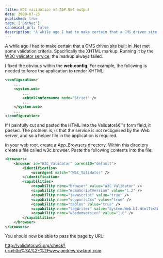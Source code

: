 ```yaml
---
title: W3C validation of ASP.Net output
date: 2009-07-25
published: true
tags: ['DotNet']
canonical_url: false
description: "A while ago I had to make certain that a CMS driven site built in .Net met some validation criteria. Specifically the XHTML markup. Running it by the W3C validator service, the markup always failed."
---
```


A while ago I had to make certain that a CMS driven site built in .Net met some validation criteria. Specifically the XHTML markup. Running it by the [W3C validator service](https://validator.w3.org/), the markup always failed.

I fixed the obvious within the **web.config**. For example, the following is needed to force the application to render XHTML:

```xml
<configuration>
    ...
    <system.web>
        ...
        <xhtmlConformance mode="Strict" />
        ...
    </system.web>
    ...
</configuration>
```

If I painfully cut and pasted the HTML into the Validatorâ€™s form field, it passed. The problem is, is that the service is not recognised by the Web server, and so a helper file in the application is required.

In your web root, create a App_Browsers directory. Within this directory create a file called w3c.browser. Paste the following contents into the file:

```xml
<browsers>
    <browser id="W3C_Validator" parentID="default">
        <identification>
            <userAgent match="^W3C_Validator" />
        </identification>
        <capabilities>
            <capability name="browser" value="W3C Validator" />
            <capability name="ecmaScriptVersion" value="1.2" />
            <capability name="javascript" value="true" />
            <capability name="supportsCss" value="true" />
            <capability name="tables" value="true" />
            <capability name="tagWriter" value="System.Web.UI.HtmlTextWriter" />
            <capability name="w3cdomversion" value="1.0" />
        </capabilities>
    </browser>
</browsers>
```

You should now be able to pass the page by URL:

http://validator.w3.org/check?uri=http%3A%2F%2Fwww.andrewrowland.com
